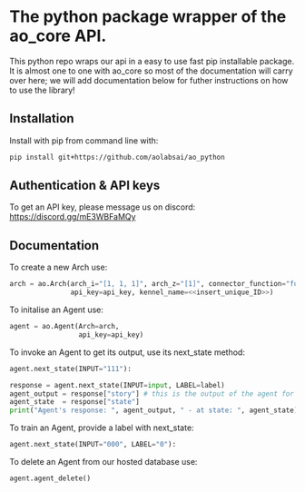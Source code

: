 # The python package wrapper of the ao_core API.

This python repo wraps our api in a easy to use fast pip installable package. It is almost one to one with ao_core so most of the documentation will carry over here; we will add documentation below for futher instructions on how to use the library!

## Installation

Install with pip from command line with:
```bash
pip install git+https://github.com/aolabsai/ao_python
```

## Authentication & API keys
To get an API key, please message us on discord: https://discord.gg/mE3WBFaMQy

## Documentation

To create a new Arch use:
```python
arch = ao.Arch(arch_i="[1, 1, 1]", arch_z="[1]", connector_function="full_conn",
               api_key=api_key, kennel_name=<<insert_unique_ID>>)
```

To initalise an Agent use:
```python
agent = ao.Agent(Arch=arch, 
                 api_key=api_key)
```

To invoke an Agent to get its output, use its next_state method:
```python
agent.next_state(INPUT="111"):

response = agent.next_state(INPUT=input, LABEL=label)
agent_output = response["story"] # this is the output of the agent for use in your application
agent_state  = response["state"]
print("Agent's response: ", agent_output, " - at state: ", agent_state)
```

To train an Agent, provide a label with next_state:
```python
agent.next_state(INPUT="000", LABEL="0"):
```

To delete an Agent from our hosted database use:
```python
agent.agent_delete()
```